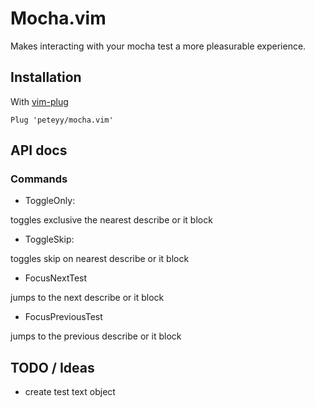 # Mocha.vim

Makes interacting with your mocha test a more pleasurable experience.

## Installation

With [vim-plug](https://github.com/junegunn/vim-plug)

```vim
Plug 'peteyy/mocha.vim'
```

## API docs

### Commands

- ToggleOnly:

toggles exclusive the nearest describe or it block

- ToggleSkip:

toggles skip on nearest describe or it block

- FocusNextTest

jumps to the next describe or it block

- FocusPreviousTest

jumps to the previous describe or it block

## TODO / Ideas

- create test text object
